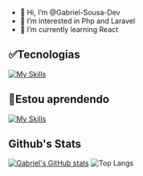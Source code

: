 - 👋 Hi, I’m @Gabriel-Sousa-Dev
- 👀 I’m interested in Php and Laravel
- 🌱 I’m currently learning React
<!---
Gabriel-Sousa-Dev/Gabriel-Sousa-Dev is a ✨ special ✨ repository because its `README.md` (this file) appears on your GitHub profile.
You can click the Preview link to take a look at your changes.
--->

## ✅️Tecnologias 
[![My Skills](https://skillicons.dev/icons?i=js,html,css,react,bootstrap,github,npm,mysql)](https://skillicons.dev)
## 📖Estou aprendendo 
[![My Skills](https://skillicons.dev/icons?i=php,jquery,sql)](https://skillicons.dev)
          
## Github's Stats
<p align="center">

[![Gabriel's GitHub stats](https://github-readme-stats.vercel.app/api?username=Gabriel-Sousa-Dev&theme=tokyonight)](https://github.com/anuraghazra/github-readme-stats)
![Top Langs](https://github-readme-stats.vercel.app/api/top-langs/?username=Gabriel-Sousa-Dev&layout=compact&theme=tokyonight)

</p>



